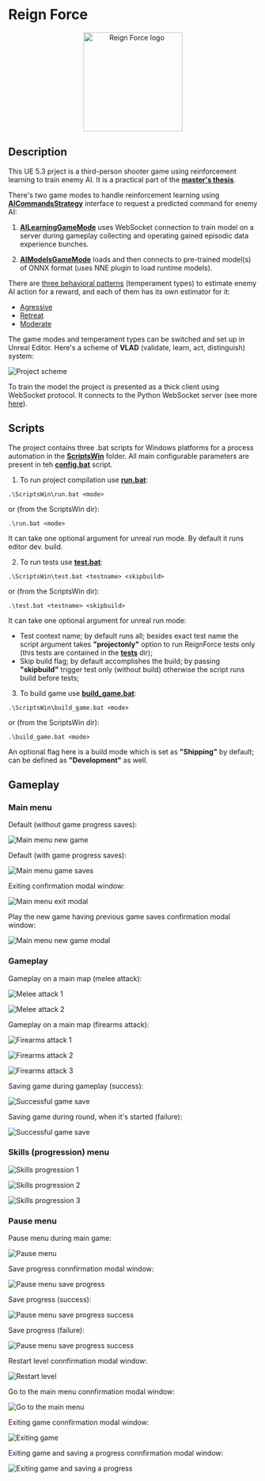 # Reign Force

<p align="center">
  <a target="blank"><img src="./Doc/Resources/Icons/icon.ico" width="200" alt="Reign Force logo" /></a>
</p>

## Description

This UE 5.3 prject is a third-person shooter game using reinforcement learning to train enemy AI. It is a practical part of the **[master's thesis](https://ela.kpi.ua/items/944163bd-9528-4faf-b506-f0f11145addc)**.

There's two game modes to handle reinforcement learning using **[AICommandsStrategy](./Source/ReignForce/Public/ReinforcementLearning/Interfaces/AICommandsStrategy.h)** interface to request a predicted command for enemy AI:

1. **[AILearningGameMode](./Source/ReignForce/Public/GameModes/AILearningGameMode.h)** uses WebSocket connection to train model on a server during gameplay collecting and operating gained episodic data experience bunches.

2. **[AIModelsGameMode](./Source/ReignForce/Public/GameModes/AIModelsGameMode.h)** loads and then connects to pre-trained model(s) of ONNX format (uses NNE plugin to load runtime models).

There are [three behavioral patterns](./Source/ReignForce/Public/ReinforcementLearning/TemperamentType.h) (temperament types) to estimate enemy AI action for a reward, and each of them has its own estimator for it:

- [Agressive](./Source/ReignForce/Private//ReinforcementLearning/RewardEstimators/RewardEstimatorAgressive.cpp)
- [Retreat](./Source/ReignForce/Private//ReinforcementLearning/RewardEstimators/RewardEstimatorRetreat.cpp)
- [Moderate](./Source/ReignForce/Private//ReinforcementLearning/RewardEstimators/RewardEstimatorModerate.cpp)

The game modes and temperament types can be switched and set up in Unreal Editor. Here's a scheme of **VLAD** (validate, learn, act, distinguish) system:

![Project scheme](./Doc/Resources/project-components.png)

To train the model the project is presented as a thick client using WebSocket protocol. It connects to the Python WebSocket server (see more [here](./TrainigServer/)).

## Scripts

The project contains three .bat scripts for Windows platforms for a process automation in the **[ScriptsWin](./ScriptsWin)** folder. All main configurable parameters are present in teh **[config.bat](./ScriptsWin/config.bat)** script.

1. To run project compilation use **[run.bat](./ScriptsWin/run.bat)**:

```batch
.\ScriptsWin\run.bat <mode>
```

or (from the ScriptsWin dir):

```batch
.\run.bat <mode>
```

It can take one optional argument for unreal run mode. By default it runs editor dev. build.

2. To run tests use **[test.bat](./ScriptsWin/test.bat)**:

```batch
.\ScriptsWin\test.bat <testname> <skipbuild>
```

or (from the ScriptsWin dir):

```batch
.\test.bat <testname> <skipbuild>
```

It can take one optional argument for unreal run mode:
+ Test context name; by default runs all; besides exact test name the script argument takes **"projectonly"** option to run ReignForce tests only (this tests are contained in the **[tests](./Source/ReignForce/Private/Tests/)** dir);
+ Skip build flag; by default accomplishes the build; by passing **"skipbuild"** trigger test only (without build) otherwise the script runs build before tests; 

3. To build game use **[build_game.bat](./ScriptsWin/build_game.bat)**:

```batch
.\ScriptsWin\build_game.bat <mode>
```

or (from the ScriptsWin dir):

```batch
.\build_game.bat <mode>
```

An optional flag here is a build mode which is set as **"Shipping"** by default; can be defined as **"Development"** as well.

## Gameplay

### Main menu

Default (without game progress saves):

![Main menu new game](./Doc/Resources/Gameplay/main-menu-1.png)

Default (with game progress saves):

![Main menu game saves](./Doc/Resources/Gameplay/main-menu-2.png)

Exiting confirmation modal window:

![Main menu exit modal](./Doc/Resources/Gameplay/main-menu-exit.png)

Play the new game having previous game saves confirmation modal window:

![Main menu new game modal](./Doc/Resources/Gameplay/main-menu-new-game.png)

### Gameplay

Gameplay on a main map (melee attack):

![Melee attack 1](./Doc/Resources/Gameplay/attack-melee-1.png)

![Melee attack 2](./Doc/Resources/Gameplay/attack-melee-2.png)

Gameplay on a main map (firearms attack):

![Firearms attack 1](./Doc/Resources/Gameplay/attack-firearms-1.png)

![Firearms attack 2](./Doc/Resources/Gameplay/attack-firearms-2.png)

![Firearms attack 3](./Doc/Resources/Gameplay/attack-firearms-3.png)

Saving game during gameplay (success):

![Successful game save](./Doc/Resources/Gameplay/gameplay-save-success.png)

Saving game during round, when it's started (failure):

![Successful game save](./Doc/Resources/Gameplay/gameplay-save-during-round.png)

### Skills (progression) menu

![Skills progression 1](./Doc/Resources/Gameplay/skills-1.png)

![Skills progression 2](./Doc/Resources/Gameplay/skills-2.png)

![Skills progression 3](./Doc/Resources/Gameplay/skills-3.png)

### Pause menu

Pause menu during main game:

![Pause menu](./Doc/Resources/Gameplay/pause-menu.png)

Save progress connfirmation modal window:

![Pause menu save progress](./Doc/Resources/Gameplay/pause-menu-save.png)

Save progress (success):

![Pause menu save progress success](./Doc/Resources/Gameplay/pause-menu-save-success.png)

Save progress (failure):

![Pause menu save progress success](./Doc/Resources/Gameplay/pause-menu-save-failure.png)

Restart level connfirmation modal window:

![Restart level](./Doc/Resources/Gameplay/pause-menu-restart.png)

Go to the main menu connfirmation modal window:

![Go to the main menu](./Doc/Resources/Gameplay/pause-menu-go-to-main.png)

Exiting game connfirmation modal window:

![Exiting game](./Doc/Resources/Gameplay/pause-menu-exit.png)

Exiting game and saving a progress connfirmation modal window:

![Exiting game and saving a progress](./Doc/Resources/Gameplay/pause-menu-save-exit.png)
